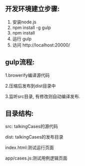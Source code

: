 开发环境建立步骤:
-----------------

1. 安装node.js
2. npm install -g gulp
3. npm install
5. 运行 gulp
6. 访问 http://localhost:20000/

gulp流程:
---------

1.browerify编译源代码

2.压缩后发布到dist目录中

3.监听src目录, 有修改则自动编译发布.


目录结构:
-----------------

src: talkingCases的源代码

dist: talkingCases的发布目录

index.html:测试运行页面

app/cases.js:测试用例逻辑页面